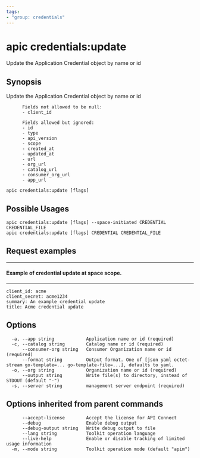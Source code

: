 ```yaml
---
tags:
- "group: credentials"
---
```

# apic credentials:update

Update the Application Credential object by name or id

## Synopsis

Update the Application Credential object by name or id
          
          Fields not allowed to be null:
          - client_id
          
          Fields allowed but ignored:
          - id
          - type
          - api_version
          - scope
          - created_at
          - updated_at
          - url
          - org_url
          - catalog_url
          - consumer_org_url
          - app_url

```
apic credentials:update [flags]
```

## Possible Usages

```
apic credentials:update [flags] --space-initiated CREDENTIAL CREDENTIAL_FILE
apic credentials:update [flags] CREDENTIAL CREDENTIAL_FILE
```

## Request examples

-------------------------------------------------
#### Example of credential update at space scope.
-------------------------------------------------

```
client_id: acme
client_secret: acme1234
summary: An example credential update
title: Acme credential update
```

## Options

```
  -a, --app string            Application name or id (required)
  -c, --catalog string        Catalog name or id (required)
      --consumer-org string   Consumer Organization name or id (required)
      --format string         Output format. One of [json yaml octet-stream go-template=... go-template-file=...], defaults to yaml.
  -o, --org string            Organization name or id (required)
      --output string         Write file(s) to directory, instead of STDOUT (default "-")
  -s, --server string         management server endpoint (required)
```

## Options inherited from parent commands

```
      --accept-license        Accept the license for API Connect
      --debug                 Enable debug output
      --debug-output string   Write debug output to file
      --lang string           Toolkit operation language
      --live-help             Enable or disable tracking of limited usage information
  -m, --mode string           Toolkit operation mode (default "apim")
```
